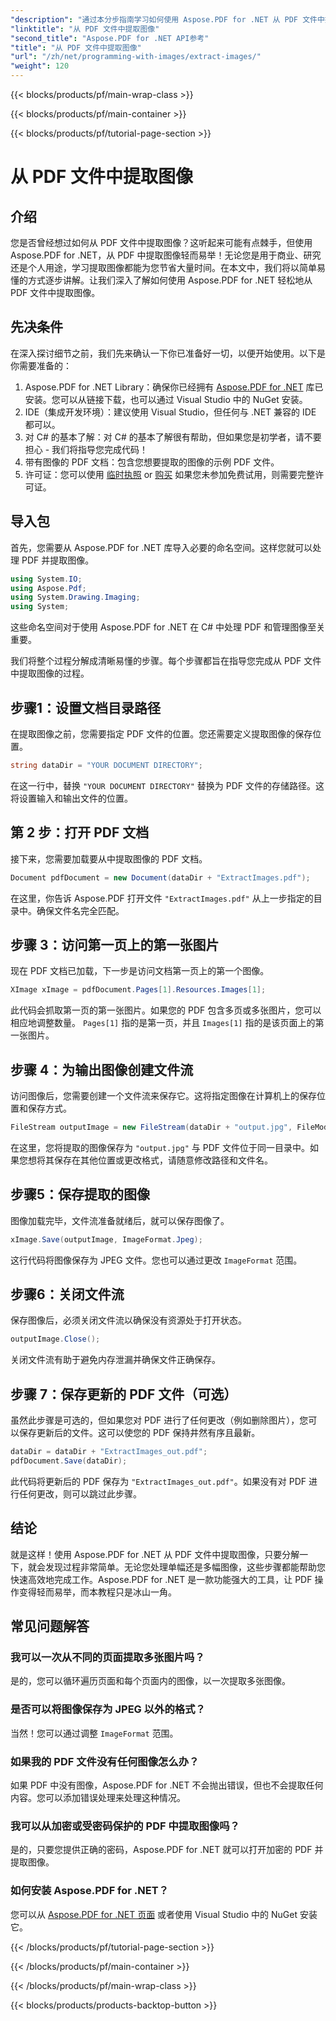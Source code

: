 ```yaml
---
"description": "通过本分步指南学习如何使用 Aspose.PDF for .NET 从 PDF 文件中提取图像。简单易懂的说明助您快速上手。"
"linktitle": "从 PDF 文件中提取图像"
"second_title": "Aspose.PDF for .NET API参考"
"title": "从 PDF 文件中提取图像"
"url": "/zh/net/programming-with-images/extract-images/"
"weight": 120
---
```


{{< blocks/products/pf/main-wrap-class >}}

{{< blocks/products/pf/main-container >}}

{{< blocks/products/pf/tutorial-page-section >}}

# 从 PDF 文件中提取图像

## 介绍

您是否曾经想过如何从 PDF 文件中提取图像？这听起来可能有点棘手，但使用 Aspose.PDF for .NET，从 PDF 中提取图像轻而易举！无论您是用于商业、研究还是个人用途，学习提取图像都能为您节省大量时间。在本文中，我们将以简单易懂的方式逐步讲解。让我们深入了解如何使用 Aspose.PDF for .NET 轻松地从 PDF 文件中提取图像。

## 先决条件

在深入探讨细节之前，我们先来确认一下你已准备好一切，以便开始使用。以下是你需要准备的：

1. Aspose.PDF for .NET Library：确保你已经拥有 [Aspose.PDF for .NET](https://releases.aspose.com/pdf/net/) 库已安装。您可以从链接下载，也可以通过 Visual Studio 中的 NuGet 安装。
2. IDE（集成开发环境）：建议使用 Visual Studio，但任何与 .NET 兼容的 IDE 都可以。
3. 对 C# 的基本了解：对 C# 的基本了解很有帮助，但如果您是初学者，请不要担心 - 我们将指导您完成代码！
4. 带有图像的 PDF 文档：包含您想要提取的图像的示例 PDF 文件。
5. 许可证：您可以使用 [临时执照](https://purchase.aspose.com/temp或者ary-license/) or [购买](https://purchase.aspose.com/buy) 如果您未参加免费试用，则需要完整许可证。

## 导入包

首先，您需要从 Aspose.PDF for .NET 库导入必要的命名空间。这样您就可以处理 PDF 并提取图像。

```csharp
using System.IO;
using Aspose.Pdf;
using System.Drawing.Imaging;
using System;
```

这些命名空间对于使用 Aspose.PDF for .NET 在 C# 中处理 PDF 和管理图像至关重要。

我们将整个过程分解成清晰易懂的步骤。每个步骤都旨在指导您完成从 PDF 文件中提取图像的过程。

## 步骤1：设置文档目录路径

在提取图像之前，您需要指定 PDF 文件的位置。您还需要定义提取图像的保存位置。

```csharp
string dataDir = "YOUR DOCUMENT DIRECTORY";
```

在这一行中，替换 `"YOUR DOCUMENT DIRECTORY"` 替换为 PDF 文件的存储路径。这将设置输入和输出文件的位置。

## 第 2 步：打开 PDF 文档

接下来，您需要加载要从中提取图像的 PDF 文档。

```csharp
Document pdfDocument = new Document(dataDir + "ExtractImages.pdf");
```

在这里，你告诉 Aspose.PDF 打开文件 `"ExtractImages.pdf"` 从上一步指定的目录中。确保文件名完全匹配。

## 步骤 3：访问第一页上的第一张图片

现在 PDF 文档已加载，下一步是访问文档第一页上的第一个图像。

```csharp
XImage xImage = pdfDocument.Pages[1].Resources.Images[1];
```

此代码会抓取第一页的第一张图片。如果您的 PDF 包含多页或多张图片，您可以相应地调整数量。 `Pages[1]` 指的是第一页，并且 `Images[1]` 指的是该页面上的第一张图片。

## 步骤 4：为输出图像创建文件流

访问图像后，您需要创建一个文件流来保存它。这将指定图像在计算机上的保存位置和保存方式。

```csharp
FileStream outputImage = new FileStream(dataDir + "output.jpg", FileMode.Create);
```

在这里，您将提取的图像保存为 `"output.jpg"` 与 PDF 文件位于同一目录中。如果您想将其保存在其他位置或更改格式，请随意修改路径和文件名。

## 步骤5：保存提取的图像

图像加载完毕，文件流准备就绪后，就可以保存图像了。

```csharp
xImage.Save(outputImage, ImageFormat.Jpeg);
```

这行代码将图像保存为 JPEG 文件。您也可以通过更改 `ImageFormat` 范围。

## 步骤6：关闭文件流

保存图像后，必须关闭文件流以确保没有资源处于打开状态。

```csharp
outputImage.Close();
```

关闭文件流有助于避免内存泄漏并确保文件正确保存。

## 步骤 7：保存更新的 PDF 文件（可选）

虽然此步骤是可选的，但如果您对 PDF 进行了任何更改（例如删除图片），您可以保存更新后的文件。这可以使您的 PDF 保持井然有序且最新。

```csharp
dataDir = dataDir + "ExtractImages_out.pdf";
pdfDocument.Save(dataDir);
```

此代码将更新后的 PDF 保存为 `"ExtractImages_out.pdf"`。如果没有对 PDF 进行任何更改，则可以跳过此步骤。

## 结论

就是这样！使用 Aspose.PDF for .NET 从 PDF 文件中提取图像，只要分解一下，就会发现过程非常简单。无论您处理单幅还是多幅图像，这些步骤都能帮助您快速高效地完成工作。Aspose.PDF for .NET 是一款功能强大的工具，让 PDF 操作变得轻而易举，而本教程只是冰山一角。 

## 常见问题解答

### 我可以一次从不同的页面提取多张图片吗？
是的，您可以循环遍历页面和每个页面内的图像，以一次提取多张图像。

### 是否可以将图像保存为 JPEG 以外的格式？
当然！您可以通过调整 `ImageFormat` 范围。

### 如果我的 PDF 文件没有任何图像怎么办？
如果 PDF 中没有图像，Aspose.PDF for .NET 不会抛出错误，但也不会提取任何内容。您可以添加错误处理来处理这种情况。

### 我可以从加密或受密码保护的 PDF 中提取图像吗？
是的，只要您提供正确的密码，Aspose.PDF for .NET 就可以打开加密的 PDF 并提取图像。

### 如何安装 Aspose.PDF for .NET？
您可以从 [Aspose.PDF for .NET 页面](https://releases.aspose.com/pdf/net/) 或者使用 Visual Studio 中的 NuGet 安装它。

{{< /blocks/products/pf/tutorial-page-section >}}

{{< /blocks/products/pf/main-container >}}

{{< /blocks/products/pf/main-wrap-class >}}

{{< blocks/products/products-backtop-button >}}